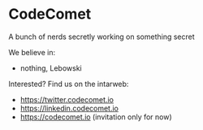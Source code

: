 # CodeComet

A bunch of nerds secretly working on something secret

We believe in:
* nothing, Lebowski
  
Interested? Find us on the intarweb:

* https://twitter.codecomet.io
* https://linkedin.codecomet.io
* https://codecomet.io (invitation only for now)
